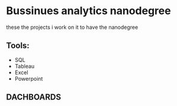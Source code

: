 # Bussinues analytics nanodegree

these the projects i work on it to have the nanodegree


## Tools:
- SQL
- Tableau 
- Excel  
- Powerpoint

## DACHBOARDS


